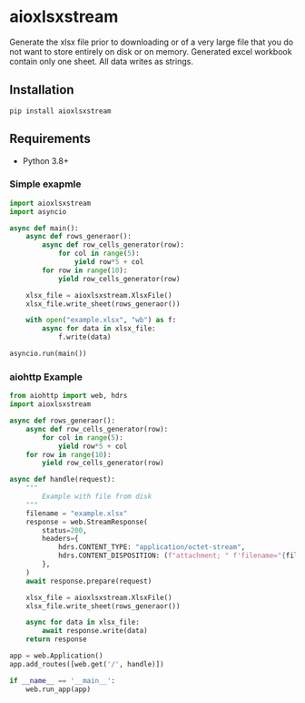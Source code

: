 
# aioxlsxstream

Generate the xlsx file prior to downloading or of a very large file that you do not want to store entirely on disk or on memory.
Generated excel workbook contain only one sheet. All data writes as strings.

## Installation

```
pip install aioxlsxstream
```

## Requirements

  * Python 3.8+

### Simple exapmle

```python
import aioxlsxstream
import asyncio

async def main():
    async def rows_generaor():
        async def row_cells_generator(row):
            for col in range(5):
                yield row*5 + col
        for row in range(10):
            yield row_cells_generator(row)

    xlsx_file = aioxlsxstream.XlsxFile()
    xlsx_file.write_sheet(rows_generaor())

    with open("example.xlsx", "wb") as f:
        async for data in xlsx_file:
            f.write(data)

asyncio.run(main())
```

### aiohttp Example

```python
from aiohttp import web, hdrs
import aioxlsxstream

async def rows_generaor():
    async def row_cells_generator(row):
        for col in range(5):
            yield row*5 + col
    for row in range(10):
        yield row_cells_generator(row)

async def handle(request):
    """
        Example with file from disk
    """
    filename = "example.xlsx"
    response = web.StreamResponse(
        status=200,
        headers={
            hdrs.CONTENT_TYPE: "application/octet-stream",
            hdrs.CONTENT_DISPOSITION: (f"attachment; " f'filename="{filename}"; '),
        },
    )
    await response.prepare(request)

    xlsx_file = aioxlsxstream.XlsxFile()
    xlsx_file.write_sheet(rows_generaor())

    async for data in xlsx_file:
        await response.write(data)
    return response

app = web.Application()
app.add_routes([web.get('/', handle)])

if __name__ == '__main__':
    web.run_app(app)
```
